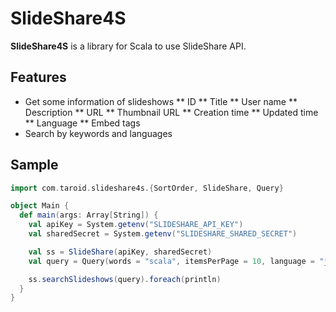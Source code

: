 # SlideShare4S

**SlideShare4S** is a library for Scala to use SlideShare API.

## Features

* Get some information of slideshows
** ID
** Title
** User name
** Description
** URL
** Thumbnail URL
** Creation time
** Updated time
** Language
** Embed tags
* Search by keywords and languages

## Sample

```Scala
import com.taroid.slideshare4s.{SortOrder, SlideShare, Query}

object Main {
  def main(args: Array[String]) {
    val apiKey = System.getenv("SLIDESHARE_API_KEY")
    val sharedSecret = System.getenv("SLIDESHARE_SHARED_SECRET")

    val ss = SlideShare(apiKey, sharedSecret)
    val query = Query(words = "scala", itemsPerPage = 10, language = "ja", sortOrder = SortOrder.LATEST)

    ss.searchSlideshows(query).foreach(println)
  }
}
```
